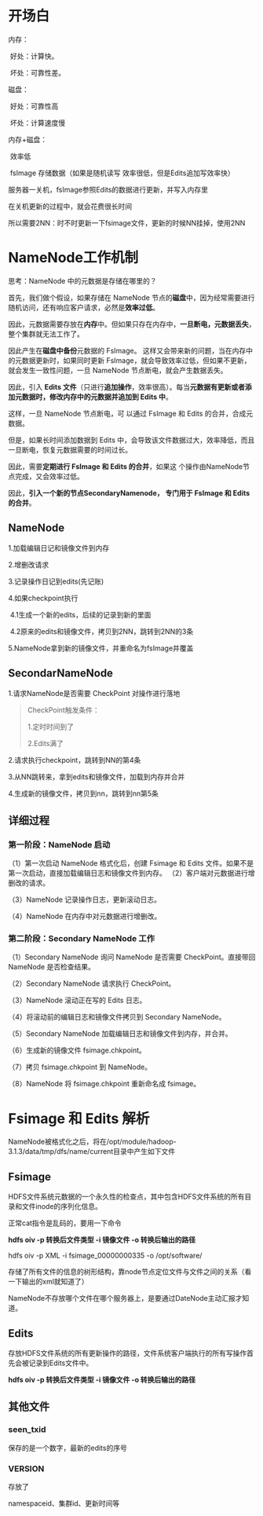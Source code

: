 # 开场白

内存：

​	好处：计算快。

​	坏处：可靠性差。

磁盘：

​	好处：可靠性高

​	坏处：计算速度慢

内存+磁盘：

​	效率低

​	fsImage 存储数据（如果是随机读写 效率很低，但是Edits追加写效率快）



服务器一关机，fsImage参照Edits的数据进行更新，并写入内存里

在关机更新的过程中，就会花费很长时间

所以需要2NN：时不时更新一下fsimage文件，更新的时候NN挂掉，使用2NN



# NameNode工作机制



思考：NameNode 中的元数据是存储在哪里的？ 

首先，我们做个假设，如果存储在 NameNode 节点的**磁盘**中，因为经常需要进行随机访问，还有响应客户请求，必然是**效率过低**。

因此，元数据需要存放在**内存**中。但如果只存在内存中，**一旦断电，元数据丢失**，整个集群就无法工作了。

因此产生在**磁盘中备份**元数据的 FsImage。 这样又会带来新的问题，当在内存中的元数据更新时，如果同时更新 FsImage，就会导致效率过低，但如果不更新，就会发生一致性问题，一旦 NameNode 节点断电，就会产生数据丢失。

因此，引入 **Edits 文件**（只进行**追加操作**，效率很高）。每当**元数据有更新或者添加元数据时，修改内存中的元数据并追加到 Edits 中**。

这样，一旦 NameNode 节点断电，可 以通过 FsImage 和 Edits 的合并，合成元数据。 

但是，如果长时间添加数据到 Edits 中，会导致该文件数据过大，效率降低，而且一旦断电，恢复元数据需要的时间过长。

因此，需要**定期进行 FsImage 和 Edits 的合并**，如果这 个操作由NameNode节点完成，又会效率过低。

因此，**引入一个新的节点SecondaryNamenode， 专门用于 FsImage 和 Edits 的合并**。



## NameNode

1.加载编辑日记和镜像文件到内存

2.增删改请求

3.记录操作日记到edits(先记账)



4.如果checkpoint执行

​	4.1生成一个新的edits，后续的记录到新的里面

​	4.2原来的edits和镜像文件，拷贝到2NN，跳转到2NN的3条



5.NameNode拿到新的镜像文件，并重命名为fsImage并覆盖



## SecondarNameNode

1.请求NameNode是否需要 CheckPoint 对操作进行落地

> CheckPoint触发条件：
>
> 1.定时时间到了
>
> 2.Edits满了

2.请求执行checkpoint，跳转到NN的第4条



3.从NN跳转来，拿到edits和镜像文件，加载到内存并合并

4.生成新的镜像文件，拷贝到nn，跳转到nn第5条



## 详细过程

### 第一阶段：NameNode 启动 

（1）第一次启动 NameNode 格式化后，创建 Fsimage 和 Edits 文件。如果不是第一次启动，直接加载编辑日志和镜像文件到内存。 （2）客户端对元数据进行增删改的请求。 

（3）NameNode 记录操作日志，更新滚动日志。 

（4）NameNode 在内存中对元数据进行增删改。



### 第二阶段：Secondary NameNode 工作 

（1）Secondary NameNode 询问 NameNode 是否需要 CheckPoint。直接带回 NameNode 是否检查结果。 

（2）Secondary NameNode 请求执行 CheckPoint。 

（3）NameNode 滚动正在写的 Edits 日志。 

（4）将滚动前的编辑日志和镜像文件拷贝到 Secondary NameNode。 

（5）Secondary NameNode 加载编辑日志和镜像文件到内存，并合并。

 （6）生成新的镜像文件 fsimage.chkpoint。 

（7）拷贝 fsimage.chkpoint 到 NameNode。 

（8）NameNode 将 fsimage.chkpoint 重新命名成 fsimage。



# Fsimage 和 Edits 解析

NameNode被格式化之后，将在/opt/module/hadoop-3.1.3/data/tmp/dfs/name/current目录中产生如下文件



## Fsimage

HDFS文件系统元数据的一个永久性的检查点，其中包含HDFS文件系统的所有目 录和文件inode的序列化信息。





正常cat指令是乱码的，要用一下命令

**hdfs oiv -p 转换后文件类型 -i 镜像文件 -o 转换后输出的路径**

hdfs oiv -p XML -i fsimage_00000000335 -o /opt/software/



存储了所有文件的信息的树形结构，靠node节点定位文件与文件之间的关系（看一下输出的xml就知道了）

NameNode不存放哪个文件在哪个服务器上，是要通过DateNode主动汇报才知道。



## Edits

存放HDFS文件系统的所有更新操作的路径，文件系统客户端执行的所有写操作首先会被记录到Edits文件中。

**hdfs oiv -p 转换后文件类型 -i 镜像文件 -o 转换后输出的路径**

## 其他文件

### seen_txid

保存的是一个数字，最新的edits的序号



### VERSION

存放了

namespaceid、集群id、更新时间等